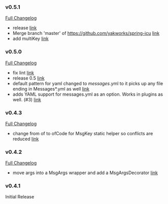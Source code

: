 ### v0.5.1

[Full Changelog](https://github.com/yakworks/spring-icu4j/compare/v0.5.0...v0.5.1)
- release [link](https://github.com/yakworks/spring-icu4j/commit/6f73d9c7a723c1b10c42227e2f7a9d4667ee7e1f)
- Merge branch 'master' of https://github.com/yakworks/spring-icu [link](https://github.com/yakworks/spring-icu4j/commit/e4e8fa676a68f48e00d6619d7983cc49fb9f5b3c)
- add multiKey [link](https://github.com/yakworks/spring-icu4j/commit/1337e6e7a4e95f6f238aee10b90dd7170c365fb0)

### v0.5.0

[Full Changelog](https://github.com/yakworks/spring-icu4j/compare/v0.4.3...v0.5.0)
- fix lint [link](https://github.com/yakworks/spring-icu4j/commit/8267412d85974ad0ef631dee60fbee1ad86f1330)
- release 0.5 [link](https://github.com/yakworks/spring-icu4j/commit/2662fd5b36dc31a46d987d771e6a83b2e1168677)
- default pattern for yaml changed to *messages*.yml to it picks up any file ending in Messages*.yml as well [link](https://github.com/yakworks/spring-icu4j/commit/ba1817a80566b7ebbbda4010dc1cfe63dee1e8d2)
- adds YAML support for messages.yml as an option.  Works in plugins as well. (#3) [link](https://github.com/yakworks/spring-icu4j/commit/3ae1abaa906548e42f0670c4236fd40142c81b8a)

### v0.4.3

[Full Changelog](https://github.com/yakworks/spring-icu4j/compare/v0.4.2...v0.4.3)
- change from of to ofCode for MsgKey static helper so conflicts are reduced [link](https://github.com/yakworks/spring-icu4j/commit/c8d788f66081ffd075a41d1af9baa85097be5c05)

### v0.4.2

[Full Changelog](https://github.com/yakworks/spring-icu4j/compare/v0.4.1...v0.4.2)
- move args into a MsgArgs wrapper and add a MsgArgsDecorator [link](https://github.com/yakworks/spring-icu4j/commit/fbd4928424335eb4e2140af064a5c97f36ed81c7)

### v0.4.1

Initial Release
